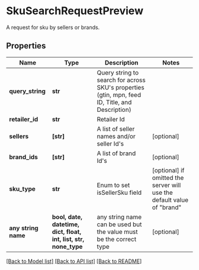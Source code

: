 # SkuSearchRequestPreview

A request for sku by sellers or brands.

## Properties
Name | Type | Description | Notes
------------ | ------------- | ------------- | -------------
**query_string** | **str** | Query string to search for across SKU&#39;s properties (gtin, mpn, feed ID, Title, and Description) | 
**retailer_id** | **str** | Retailer Id | 
**sellers** | **[str]** | A list of seller names and/or seller Id&#39;s | [optional] 
**brand_ids** | **[str]** | A list of brand Id&#39;s | [optional] 
**sku_type** | **str** | Enum to set isSellerSku field | [optional]  if omitted the server will use the default value of "brand"
**any string name** | **bool, date, datetime, dict, float, int, list, str, none_type** | any string name can be used but the value must be the correct type | [optional]

[[Back to Model list]](../README.md#documentation-for-models) [[Back to API list]](../README.md#documentation-for-api-endpoints) [[Back to README]](../README.md)


